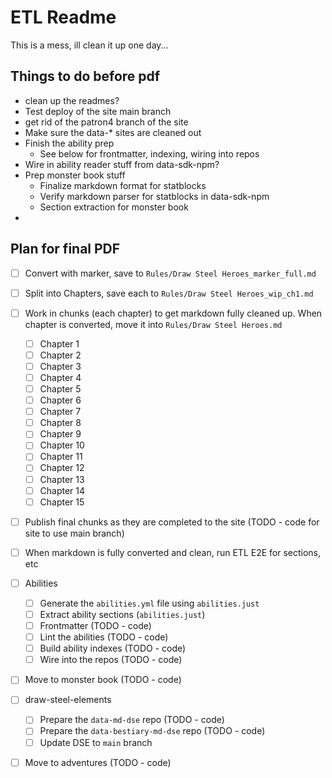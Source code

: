# ETL Readme

This is a mess, ill clean it up one day...

## Things to do before pdf

- clean up the readmes?
- Test deploy of the site main branch
- get rid of the patron4 branch of the site
- Make sure the data-* sites are cleaned out
- Finish the ability prep
  - See below for frontmatter, indexing, wiring into repos
- Wire in ability reader stuff from data-sdk-npm?
- Prep monster book stuff
  - Finalize markdown format for statblocks
  - Verify markdown parser for statblocks in data-sdk-npm
  - Section extraction for monster book
- 

## Plan for final PDF

- [ ] Convert with marker, save to `Rules/Draw Steel Heroes_marker_full.md`
- [ ] Split into Chapters, save each to `Rules/Draw Steel Heroes_wip_ch1.md`
- [ ] Work in chunks (each chapter) to get markdown fully cleaned up. When chapter is converted, move it into `Rules/Draw Steel Heroes.md`
  - [ ] Chapter 1
  - [ ] Chapter 2
  - [ ] Chapter 3
  - [ ] Chapter 4
  - [ ] Chapter 5
  - [ ] Chapter 6
  - [ ] Chapter 7
  - [ ] Chapter 8
  - [ ] Chapter 9
  - [ ] Chapter 10
  - [ ] Chapter 11
  - [ ] Chapter 12
  - [ ] Chapter 13
  - [ ] Chapter 14
  - [ ] Chapter 15
- [ ] Publish final chunks as they are completed to the site (TODO - code for site to use main branch)
- [ ] When markdown is fully converted and clean, run ETL E2E for sections, etc
- [ ] Abilities
   - [ ] Generate the `abilities.yml` file using `abilities.just`
   - [ ] Extract ability sections (`abilities.just`)
   - [ ] Frontmatter (TODO - code)
   - [ ] Lint the abilities (TODO - code)
   - [ ] Build ability indexes (TODO - code)
   - [ ] Wire into the repos (TODO - code)
- [ ] Move to monster book (TODO - code)
- [ ] draw-steel-elements
  - [ ] Prepare the `data-md-dse` repo (TODO - code)
  - [ ] Prepare the `data-bestiary-md-dse` repo (TODO - code)
  - [ ] Update DSE to `main` branch
- [ ] Move to adventures (TODO - code)

